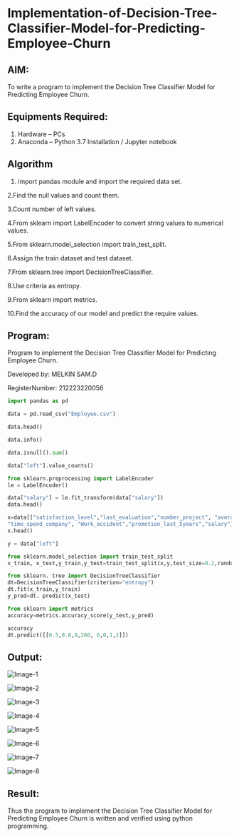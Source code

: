 # Implementation-of-Decision-Tree-Classifier-Model-for-Predicting-Employee-Churn

## AIM:
To write a program to implement the Decision Tree Classifier Model for Predicting Employee Churn.

## Equipments Required:
1. Hardware – PCs
2. Anaconda – Python 3.7 Installation / Jupyter notebook

## Algorithm
1. import pandas module and import the required data set.

2.Find the null values and count them.

3.Count number of left values.

4.From sklearn import LabelEncoder to convert string values to numerical values.

5.From sklearn.model_selection import train_test_split.

6.Assign the train dataset and test dataset.

7.From sklearn.tree import DecisionTreeClassifier.

8.Use criteria as entropy.

9.From sklearn import metrics.

10.Find the accuracy of our model and predict the require values.

## Program:
Program to implement the Decision Tree Classifier Model for Predicting Employee Churn.

Developed by: MELKIN SAM.D

RegisterNumber: 212223220056

```python
import pandas as pd

data = pd.read_csv("Employee.csv")

data.head()

data.info()

data.isnull().sum()

data["left"].value_counts()

from sklearn.preprocessing import LabelEncoder
le = LabelEncoder()

data["salary"] = le.fit_transform(data["salary"])
data.head()

x=data[["satisfaction_level","last_evaluation","number_project", "average_montly_hours",
"time_spend_company", "Work_accident","promotion_last_5years","salary"]]
x.head()

y = data["left"]

from sklearn.model_selection import train_test_split
x_train, x_test,y_train,y_test=train_test_split(x,y,test_size=0.2,random_state=100)

from sklearn. tree import DecisionTreeClassifier
dt=DecisionTreeClassifier(criterion="entropy")
dt.fit(x_train,y_train)
y_pred=dt. predict(x_test)

from sklearn import metrics
accuracy=metrics.accuracy_score(y_test,y_pred)

accuracy
dt.predict([[0.5,0.8,9,260, 6,0,1,2]])
```

## Output:
![Image-1](https://github.com/user-attachments/assets/241e34b7-bc1e-49e7-b56a-2fd2217b399c)

![Image-2](https://github.com/user-attachments/assets/4e44f8e0-8bfd-4270-99f2-cf0c724acf5f)

![Image-3](https://github.com/user-attachments/assets/9919b46e-22ae-45b4-ac85-4d9c33b398cc)

![Image-4](https://github.com/user-attachments/assets/f5f578da-083e-483e-aa02-7ab2f7402187)

![Image-5](https://github.com/user-attachments/assets/2344bda3-5390-46cb-ad02-9e79f821a3f4)

![Image-6](https://github.com/user-attachments/assets/873d7e7d-487e-4ea7-a845-8fbc26345d0c)

![Image-7](https://github.com/user-attachments/assets/73031e50-bef6-4c9e-b722-d97fb0283ace)

![Image-8](https://github.com/user-attachments/assets/caec34ec-e2a2-4834-bc6e-70bed2487baf)


## Result:
Thus the program to implement the  Decision Tree Classifier Model for Predicting Employee Churn is written and verified using python programming.
